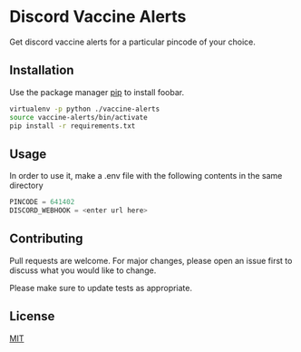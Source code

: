 # Discord Vaccine Alerts

Get discord vaccine alerts for a particular pincode of your choice. 
## Installation

Use the package manager [pip](https://pip.pypa.io/en/stable/) to install foobar.

```bash
virtualenv -p python ./vaccine-alerts
source vaccine-alerts/bin/activate
pip install -r requirements.txt 
```

## Usage

In order to use it, make a .env file with the following contents in the same directory 

```python
PINCODE = 641402
DISCORD_WEBHOOK = <enter url here>
```

## Contributing
Pull requests are welcome. For major changes, please open an issue first to discuss what you would like to change.

Please make sure to update tests as appropriate.

## License
[MIT](https://choosealicense.com/licenses/mit/)
